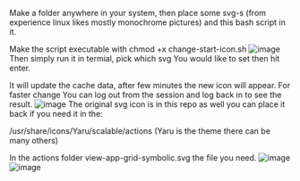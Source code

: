 Make a folder anywhere in your system, then place some svg-s (from experience linux likes mostly monochrome pictures) and this bash script in it.

Make the script executable with chmod +x change-start-icon.sh
![image](https://github.com/user-attachments/assets/02fae269-fef3-48d7-82d4-76a30379d230)
Then simply run it in termial, pick which svg You would like to set then hit enter.

It will update the cache data, after few minutes the new icon will appear. For faster change You can log out from the session and log back in to see the result.
![image](https://github.com/user-attachments/assets/798abeda-07ce-4738-b2f2-83bf6fbc5f3b)
The original svg icon is in this repo as well you can place it back if you need it in the:

/usr/share/icons/Yaru/scalable/actions (Yaru is the theme there can be many others)

In the actions folder view-app-grid-symbolic.svg the file you need.
![image](https://github.com/user-attachments/assets/0201c222-231d-4a95-87de-9b5eff59a309)
![image](https://github.com/user-attachments/assets/e3f571f5-40a2-48f1-9b11-da4fb56a4cf0)


